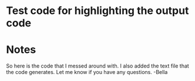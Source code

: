 # Test code for highlighting the output code
# Notes
So here is the code that I messed around with. I also added the text file that the code generates.
Let me know if you have any questions.
-Bella
